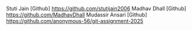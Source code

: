 Stuti Jain [Github] https://github.com/stutijain2006
Madhav Dhall [Github] https://github.com/MadhavDhall
Mudassir Ansari [Github] https://github.com/anonymous-56/git-assignment-2025
